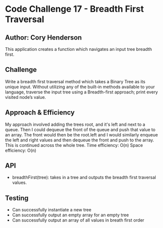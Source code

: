 # Code Challenge 17 - Breadth First Traversal
## Author: Cory Henderson
This application creates a function which navigates an input tree breadth first.

## Challenge
Write a breadth first traversal method which takes a Binary Tree as its unique input. Without utilizing any of the built-in methods available to your language, traverse the input tree using a Breadth-first approach; print every visited node’s value.

## Approach & Efficiency
My approach involved adding the trees root, and it's left and next to a queue. Then I could dequeue the front of the queue and push that value to an array. The front would then be the root.left and I would similarly enqueue the left and right values and then dequeue the front and push to the array. This is continued across the whole tree.
Time efficiency: O(n)
Space efficiency: O(n)

## API
- breadthFirst(tree): takes in a tree and outputs the breadth first traversal values.

## Testing
- Can successfully instantiate a new tree
- Can successfully output an empty array for an empty tree
- Can successfully output an array of all values in breath first order
